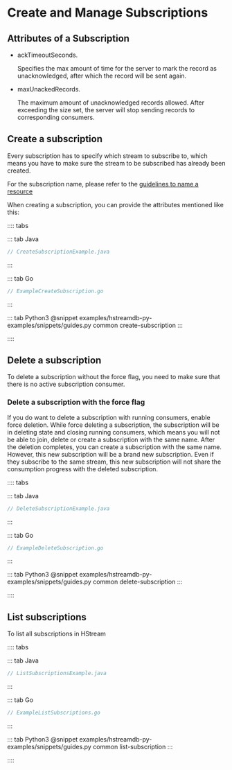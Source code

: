 # Create and Manage Subscriptions

## Attributes of a Subscription

- ackTimeoutSeconds.

  Specifies the max amount of time for the server to mark the record as
  unacknowledged, after which the record will be sent again.

- maxUnackedRecords.

  The maximum amount of unacknowledged records allowed. After exceeding the size
  set, the server will stop sending records to corresponding consumers.

## Create a subscription

Every subscription has to specify which stream to subscribe to, which means you
have to make sure the stream to be subscribed has already been created.

For the subscription name, please refer to the [guidelines to name a resource](./stream.md/#guidelines-to-name-a-resource)

When creating a subscription, you can provide the attributes mentioned like
this:

:::: tabs

::: tab Java

```java
// CreateSubscriptionExample.java
```

:::

::: tab Go

```go
// ExampleCreateSubscription.go
```

:::

::: tab Python3
@snippet examples/hstreamdb-py-examples/snippets/guides.py common create-subscription
:::

::::

## Delete a subscription

To delete a subscription without the force flag, you need to make sure that
there is no active subscription consumer.

### Delete a subscription with the force flag

If you do want to delete a subscription with running consumers, enable force
deletion. While force deleting a subscription, the subscription will be in
deleting state and closing running consumers, which means you will not be able
to join, delete or create a subscription with the same name. After the deletion
completes, you can create a subscription with the same name. However, this new
subscription will be a brand new subscription. Even if they subscribe to the
same stream, this new subscription will not share the consumption progress with
the deleted subscription.

:::: tabs

::: tab Java

```java
// DeleteSubscriptionExample.java
```

:::

::: tab Go

```go
// ExampleDeleteSubscription.go
```

:::

::: tab Python3
@snippet examples/hstreamdb-py-examples/snippets/guides.py common delete-subscription
:::

::::

## List subscriptions

To list all subscriptions in HStream

:::: tabs

::: tab Java

```java
// ListSubscriptionsExample.java
```

:::

::: tab Go

```go
// ExampleListSubscriptions.go
```

:::

::: tab Python3
@snippet examples/hstreamdb-py-examples/snippets/guides.py common list-subscription
:::

::::

